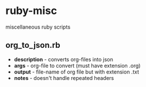 # ruby-misc
miscellaneous ruby scripts


## org_to_json.rb
- **description** - converts org-files into json
- **args** - org-file to convert (must have extension .org)
- **output** - file-name of org file but with extension .txt
- **notes** - doesn't handle repeated headers
